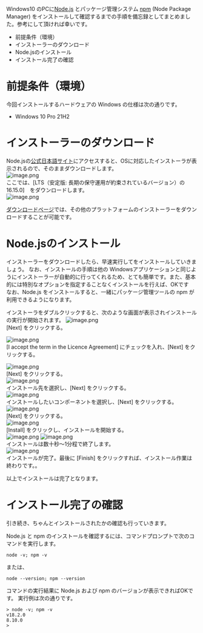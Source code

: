<!--
title:   Windows への Node.js（npm）のインストール
tags:    Node.js,Windows,npm
id:      8444da99a1f93b6493b4
private: true
-->
Windows10 のPCに[Node.js](https://nodejs.org/ja/about/) とパッケージ管理システム [npm](https://ja.wikipedia.org/wiki/Npm_(%E3%83%91%E3%83%83%E3%82%B1%E3%83%BC%E3%82%B8%E7%AE%A1%E7%90%86%E3%83%84%E3%83%BC%E3%83%AB)) (Node Package Manager) をインストールして確認するまでの手順を備忘録としてまとめました。参考にして頂ければ幸いです。

- 前提条件（環境）
- インストーラーのダウンロード
- Node.jsのインストール
- インストール完了の確認

# 前提条件（環境）

今回インストールするハードウェアの Windows の仕様は次の通りです。

- Windows 10 Pro 21H2

# インストーラーのダウンロード

Node.jsの[公式日本語サイト](https://nodejs.org/ja/)にアクセスすると、OSに対応したインストーラが表示されるので、そのままダウンロードします。<br>
![image.png](./images/download1.PNG) <br>
ここでは、[LTS（安定版: 長期の保守運用が約束されているバージョン）の 16.15.0]　をダウンロードします。<br>
![image.png](./images/download2.PNG)
<!---
![image.png](./images/download3.PNG)
--->

[ダウンロードページ](https://nodejs.org/ja/download/)では、その他のプラットフォームのインストーラーをダウンロードすることが可能です。

# Node.jsのインストール
インストーラーをダウンロードしたら、早速実行してをインストールしていきましょう。
なお、インストールの手順は他の Windowsアプリケーションと同じようにインストーラーが自動的に行ってくれるため、とても簡単です。また、基本的には特別なオプションを指定することなくインストールを行えば、OKです <br>
なお、Node.js をインストールすると、一緒にパッケージ管理ツールの npm が利用できるようになります。

インストーラをダブルクリックすると、次のような画面が表示されインストールの実行が開始されます。
![image.png](./images/setup1.PNG)<br>
[Next] をクリックする。<br>

![image.png](./images/setup2.PNG)<br>
[I accept the term in the Licence Agreement] にチェックを入れ、[Next] をクリックする。<br>

![image.png](./images/setup3.PNG) <br>
[Next] をクリックする。<br>
![image.png](./images/setup4.PNG) <br>
インストール先を選択し、[Next] をクリックする。<br>
![image.png](./images/setup5.PNG) <br>
インストールしたいコンポーネントを選択し、[Next] をクリックする。<br>
![image.png](./images/setup6.PNG) <br>
[Next] をクリックする。<br>
![image.png](./images/setup7.PNG) <br>
[Install] をクリックし、インストールを開始する。<br>
![image.png](./images/setup8.PNG)
![image.png](./images/setup9.PNG) <br>
インストールは数十秒～1分程で終了します。<br>
![image.png](./images/setup10.PNG) <br>
インストールが完了。最後に [Finish] をクリックすれば、インストール作業は終わりです。。<br>

以上でインストールは完了となります。

# インストール完了の確認

引き続き、ちゃんとインストールされたかの確認も行っていきます。

Node.js と npm のインストールを確認するには、コマンドプロンプトで次のコマンドを実行します。

```
node -v; npm -v
```
または、
```
node --version; npm --version
```

コマンドの実行結果に Node.js および npm のバージョンが表示できればOKです。
実行例は次の通りです。

```
> node -v; npm -v
v18.2.0
8.10.0
>
```
